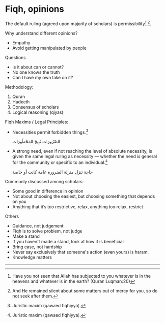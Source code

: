 # Fiqh, opinions

The default ruling (agreed upon majority of scholars) is permissibility[^subjected] [^silent].

Why understand different opinions?
* Empathy
* Avoid getting manipulated by people

Questions
* Is it about can or cannot?
* No one knows the truth
* Can I have my own take on it?

Methodology:
1. Quran
2. Hadeeth
3. Consensus of scholars
4. Logical reasoning (qiyas)


Fiqh Maxims / Legal Principles:
* Necessities permit forbidden things.[^necessities]

  الصِّرُورَات تُبِيحُ المَحْطُورَات

* A strong need, even if not reaching the level of absolute necessity, is given the same legal ruling as necessity — whether the need is general for the community or specific to an individual.[^strongneed]

  حاجة تنزل منزلة الضرورة عامة كانت أو خاصة


Commonly discussed among scholars:
* Some good in difference in opinion
* Not about choosing the easiest, but choosing something that depends on you
* Anything that it’s too restrictive, relax, anything too relax, restrict

Others
* Guidance, not judgement
* Fiqh is to solve problem, not judge
* Make a stand
* If you haven't made a stand, look at how it is beneficial
* Bring ease, not hardship
* Never say exclusively that someone's action (even yours) is haram.
* Knowledge matters

---

[^subjected]: Have you not seen that Allah has subjected to you whatever is in the heavens and whatever is in the earth? (Quran Luqman:20)

[^silent]: And He remained silent about some matters out of mercy for you, so do not seek after them.

[^difference]: Difference of opinion among my Ummah is a mercy. — Not authenticated / fabricated, but widely discussed

[^necessities]: Juristic maxim (qawaed fiqhiyya).

[^strongneed]: Juristic maxim (qawaed fiqhiyya).
